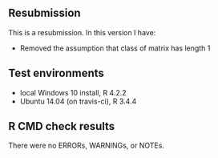 ## Resubmission
This is a resubmission. In this version I have:

* Removed the assumption that class of matrix has length 1


## Test environments
* local Windows 10 install, R 4.2.2
* Ubuntu 14.04 (on travis-ci), R 3.4.4

## R CMD check results
There were no ERRORs, WARNINGs, or NOTEs. 
